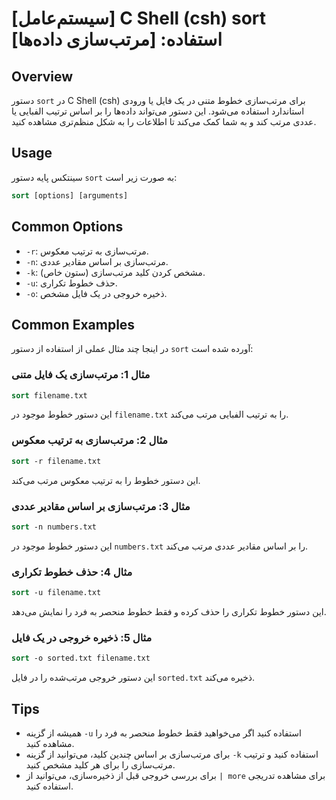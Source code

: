 # [سیستم‌عامل] C Shell (csh) sort استفاده: [مرتب‌سازی داده‌ها]

## Overview
دستور `sort` در C Shell (csh) برای مرتب‌سازی خطوط متنی در یک فایل یا ورودی استاندارد استفاده می‌شود. این دستور می‌تواند داده‌ها را بر اساس ترتیب الفبایی یا عددی مرتب کند و به شما کمک می‌کند تا اطلاعات را به شکل منظم‌تری مشاهده کنید.

## Usage
سینتکس پایه دستور `sort` به صورت زیر است:

```csh
sort [options] [arguments]
```

## Common Options
- `-r`: مرتب‌سازی به ترتیب معکوس.
- `-n`: مرتب‌سازی بر اساس مقادیر عددی.
- `-k`: مشخص کردن کلید مرتب‌سازی (ستون خاص).
- `-u`: حذف خطوط تکراری.
- `-o`: ذخیره خروجی در یک فایل مشخص.

## Common Examples
در اینجا چند مثال عملی از استفاده از دستور `sort` آورده شده است:

### مثال 1: مرتب‌سازی یک فایل متنی
```csh
sort filename.txt
```
این دستور خطوط موجود در `filename.txt` را به ترتیب الفبایی مرتب می‌کند.

### مثال 2: مرتب‌سازی به ترتیب معکوس
```csh
sort -r filename.txt
```
این دستور خطوط را به ترتیب معکوس مرتب می‌کند.

### مثال 3: مرتب‌سازی بر اساس مقادیر عددی
```csh
sort -n numbers.txt
```
این دستور خطوط موجود در `numbers.txt` را بر اساس مقادیر عددی مرتب می‌کند.

### مثال 4: حذف خطوط تکراری
```csh
sort -u filename.txt
```
این دستور خطوط تکراری را حذف کرده و فقط خطوط منحصر به فرد را نمایش می‌دهد.

### مثال 5: ذخیره خروجی در یک فایل
```csh
sort -o sorted.txt filename.txt
```
این دستور خروجی مرتب‌شده را در فایل `sorted.txt` ذخیره می‌کند.

## Tips
- همیشه از گزینه `-u` استفاده کنید اگر می‌خواهید فقط خطوط منحصر به فرد را مشاهده کنید.
- برای مرتب‌سازی بر اساس چندین کلید، می‌توانید از گزینه `-k` استفاده کنید و ترتیب مرتب‌سازی را برای هر کلید مشخص کنید.
- برای بررسی خروجی قبل از ذخیره‌سازی، می‌توانید از `| more` برای مشاهده تدریجی استفاده کنید.